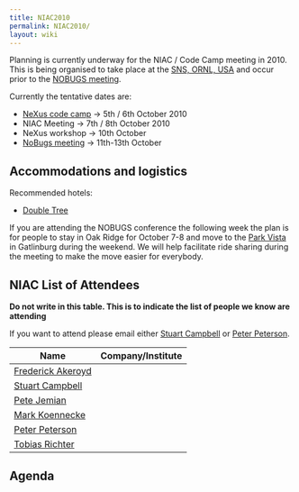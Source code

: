 ```yaml
---
title: NIAC2010
permalink: NIAC2010/
layout: wiki
---
```


Planning is currently underway for the NIAC / Code Camp meeting in 2010.
This is being organised to take place at the [SNS, ORNL,
USA](http://neutrons.ornl.gov/) and occur prior to the [NOBUGS
meeting](http://www.nobugsconference.org/).

Currently the tentative dates are:

-   [NeXus code camp](NIAC2010_CodeCamp "wikilink") -&gt; 5th / 6th
    October 2010
-   NIAC Meeting -&gt; 7th / 8th October 2010
-   NeXus workshop -&gt; 10th October
-   [NoBugs meeting](http://www.nobugsconference.org/Conferences) -&gt;
    11th-13th October

Accommodations and logistics
----------------------------

Recommended hotels:

-   [Double
    Tree](http://doubletree1.hilton.com/en_US/dt/hotel/ORKDTDT-Doubletree-Hotel-Oak-Ridge-Tennessee/index.do)

If you are attending the NOBUGS conference the following week the plan
is for people to stay in Oak Ridge for October 7-8 and move to the [Park
Vista](http://doubletree1.hilton.com/en_US/dt/hotel/GKTPVDT-The-Park-Vista-Gatlinburg-a-Doubletree-Hotel-Tennessee/index.do)
in Gatlinburg during the weekend. We will help facilitate ride sharing
during the meeting to make the move easier for everybody.

NIAC List of Attendees
----------------------

**Do not write in this table. This is to indicate the list of people we
know are attending**

If you want to attend please email either [Stuart
Campbell](User%3AStuart_Campbell "wikilink") or [Peter
Peterson](User%3APeter_Peterson "wikilink").

| Name                                                   | Company/Institute                                   |
|--------------------------------------------------------|-----------------------------------------------------|
| [Frederick Akeroyd](User%3AFreddie_Akeroyd "wikilink") | | ISIS Facility, Rutherford Appleton Laboratory, UK |
| [Stuart Campbell](User%3AStuart_Campbell "wikilink")   | | ORNL, USA                                         |
| [Pete Jemian](User%3APete_Jemian "wikilink")           | | APS, ANL, USA                                     |
| [Mark Koennecke](User%3AMark_Koennecke "wikilink")     | | PSI, Switzerland                                  |
| [Peter Peterson](User%3APeter_Peterson "wikilink")     | | ORNL, USA                                         |
| [Tobias Richter](User%3ATobias_Richter "wikilink")     | | Diamond Light Source, UK                          |

Agenda
------

